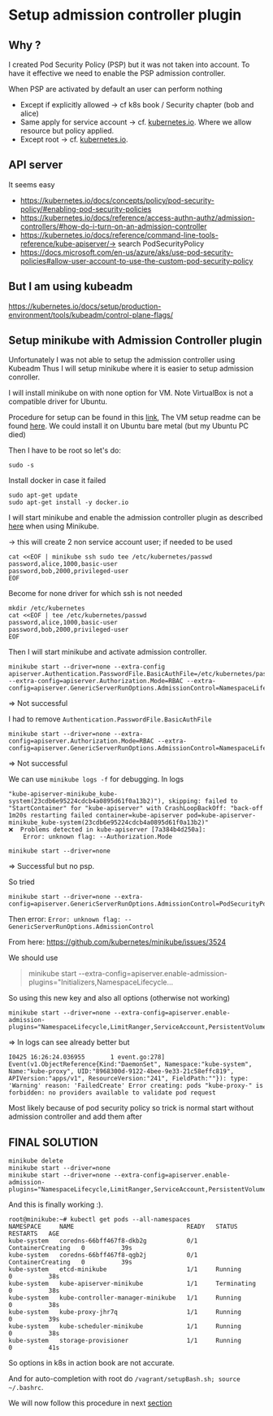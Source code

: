 # Setup admission controller plugin

## Why ?

I created Pod Security Policy (PSP) but it was not taken into account.
To have it effective we need to enable the PSP admission controller.

When PSP are activated by default an user can perform nothing 

- Except if explicitly allowed -> cf k8s book / Security chapter (bob and alice)
- Same apply for service account -> cf. [kubernetes.io](https://kubernetes.io/docs/concepts/policy/pod-security-policy/#example). Where we allow resource but policy applied.
- Except root -> cf. [kubernetes.io](https://kubernetes.io/docs/concepts/policy/pod-security-policy/#example).


## API server

It seems easy 

- https://kubernetes.io/docs/concepts/policy/pod-security-policy/#enabling-pod-security-policies
- https://kubernetes.io/docs/reference/access-authn-authz/admission-controllers/#how-do-i-turn-on-an-admission-controller
- https://kubernetes.io/docs/reference/command-line-tools-reference/kube-apiserver/-> search PodSecurityPolicy
- https://docs.microsoft.com/en-us/azure/aks/use-pod-security-policies#allow-user-account-to-use-the-custom-pod-security-policy

## But I am using kubeadm 

https://kubernetes.io/docs/setup/production-environment/tools/kubeadm/control-plane-flags/

## Setup minikube with Admission Controller plugin

Unfortunately I was not able to setup the admission controller using Kubeadm
Thus I will setup minikube where it is easier to setup admission conroller.

I will install minikube on with none option for VM.
Note VirtualBox is not a compatible driver for Ubuntu.

Procedure for setup can be found in this [link](https://kubernetes.io/docs/tasks/tools/install-minikube/#install-minikube-via-direct-download),
The VM setup readme can be found [here](../Setup/MinikubeSetup/README.md).
We could install it on Ubuntu bare metal (but my Ubuntu PC died)

Then I have to be root so let's do:

```buildoutcfg
sudo -s
```

Install docker in case it failed

````buildoutcfg
sudo apt-get update
sudo apt-get install -y docker.io
````

I will start minikube and enable the admission controller plugin as described [here](https://livebook.manning.com/book/kubernetes-in-action/chapter-13/156) when using Minikube.

-> this will create 2 non service account user; if needed to be used
```buildoutcfg
cat <<EOF | minikube ssh sudo tee /etc/kubernetes/passwd
password,alice,1000,basic-user
password,bob,2000,privileged-user
EOF

```

Become for none driver for which ssh is not needed

```buildoutcfg
mkdir /etc/kubernetes
cat <<EOF | tee /etc/kubernetes/passwd
password,alice,1000,basic-user
password,bob,2000,privileged-user
EOF
```

Then I will start minikube and activate admission controller.

````buildoutcfg
minikube start --driver=none --extra-config apiserver.Authentication.PasswordFile.BasicAuthFile=/etc/kubernetes/passwd --extra-config=apiserver.Authorization.Mode=RBAC --extra-config=apiserver.GenericServerRunOptions.AdmissionControl=NamespaceLifecycle,LimitRanger,ServiceAccount,PersistentVolumeLabel,DefaultStorageClass,ResourceQuota,DefaultTolerationSeconds,PodSecurityPolicy
````
=> Not successful 

I had to remove `Authentication.PasswordFile.BasicAuthFile`

````buildoutcfg
minikube start --driver=none --extra-config=apiserver.Authorization.Mode=RBAC --extra-config=apiserver.GenericServerRunOptions.AdmissionControl=NamespaceLifecycle,LimitRanger,ServiceAccount,PersistentVolumeLabel,DefaultStorageClass,ResourceQuota,DefaultTolerationSeconds,PodSecurityPolicy
````
=> Not successful 

We can use `minikube logs -f` for debugging.
In logs


````buildoutcfg
"kube-apiserver-minikube_kube-system(23cdb6e95224cdcb4a0895d61f0a13b2)"), skipping: failed to "StartContainer" for "kube-apiserver" with CrashLoopBackOff: "back-off 1m20s restarting failed container=kube-apiserver pod=kube-apiserver-minikube_kube-system(23cdb6e95224cdcb4a0895d61f0a13b2)"
❌  Problems detected in kube-apiserver [7a384b4d250a]:
    Error: unknown flag: --Authorization.Mode
````


````buildoutcfg
minikube start --driver=none 
````
=> Successful but no psp.

So tried

````buildoutcfg
minikube start --driver=none --extra-config=apiserver.GenericServerRunOptions.AdmissionControl=PodSecurityPolicy
````

Then error: `Error: unknown flag: --GenericServerRunOptions.AdmissionControl`

From here: https://github.com/kubernetes/minikube/issues/3524

We should use

> minikube start --extra-config=apiserver.enable-admission-plugins="Initializers,NamespaceLifecycle...

So using this new key and also all options (otherwise not working)

````buildoutcfg
minikube start --driver=none --extra-config=apiserver.enable-admission-plugins="NamespaceLifecycle,LimitRanger,ServiceAccount,PersistentVolumeLabel,DefaultStorageClass,ResourceQuota,DefaultTolerationSeconds,PodSecurityPolicy"
````
=> In logs can see already better but 

````buildoutcfg
I0425 16:26:24.036955       1 event.go:278] Event(v1.ObjectReference{Kind:"DaemonSet", Namespace:"kube-system", Name:"kube-proxy", UID:"8968300d-9122-4bee-9e33-21c58effc819", APIVersion:"apps/v1", ResourceVersion:"241", FieldPath:""}): type: 'Warning' reason: 'FailedCreate' Error creating: pods "kube-proxy-" is forbidden: no providers available to validate pod request
````

Most likely because of pod security policy so trick is normal start without admission controller 
and add them after

## FINAL SOLUTION

````buildoutcfg
minikube delete
minikube start --driver=none 
minikube start --driver=none --extra-config=apiserver.enable-admission-plugins="NamespaceLifecycle,LimitRanger,ServiceAccount,PersistentVolumeLabel,DefaultStorageClass,ResourceQuota,DefaultTolerationSeconds,PodSecurityPolicy"
````


And this is finally working :).

````buildoutcfg
root@minikube:~# kubectl get pods --all-namespaces
NAMESPACE     NAME                               READY   STATUS              RESTARTS   AGE
kube-system   coredns-66bff467f8-dkb2g           0/1     ContainerCreating   0          39s
kube-system   coredns-66bff467f8-qgb2j           0/1     ContainerCreating   0          39s
kube-system   etcd-minikube                      1/1     Running             0          38s
kube-system   kube-apiserver-minikube            1/1     Terminating         0          38s
kube-system   kube-controller-manager-minikube   1/1     Running             0          38s
kube-system   kube-proxy-jhr7q                   1/1     Running             0          39s
kube-system   kube-scheduler-minikube            1/1     Running             0          38s
kube-system   storage-provisioner                1/1     Running             0          41s
````

So options in k8s in action book are not accurate.

And for auto-completion with root do `/vagrant/setupBash.sh; source ~/.bashrc`.

We will now follow this procedure in next [section](0-capabilities-bis-part3-psp-tutorial.md)